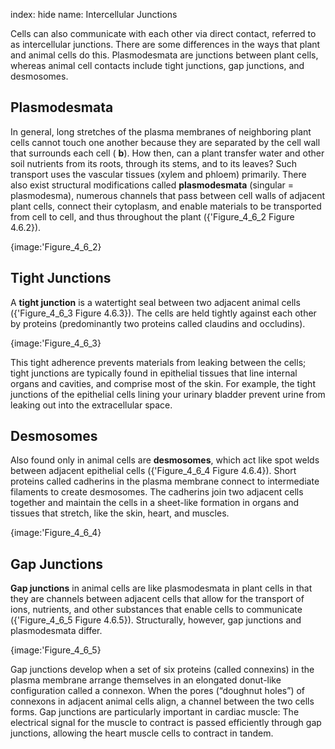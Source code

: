index: hide
name: Intercellular Junctions

Cells can also communicate with each other via direct contact, referred to as intercellular junctions. There are some differences in the ways that plant and animal cells do this. Plasmodesmata are junctions between plant cells, whereas animal cell contacts include tight junctions, gap junctions, and desmosomes.

## Plasmodesmata

In general, long stretches of the plasma membranes of neighboring plant cells cannot touch one another because they are separated by the cell wall that surrounds each cell ( **b**). How then, can a plant transfer water and other soil nutrients from its roots, through its stems, and to its leaves? Such transport uses the vascular tissues (xylem and phloem) primarily. There also exist structural modifications called  **plasmodesmata** (singular = plasmodesma), numerous channels that pass between cell walls of adjacent plant cells, connect their cytoplasm, and enable materials to be transported from cell to cell, and thus throughout the plant ({'Figure_4_6_2 Figure 4.6.2}).


{image:'Figure_4_6_2}
        

## Tight Junctions

A  **tight junction** is a watertight seal between two adjacent animal cells ({'Figure_4_6_3 Figure 4.6.3}). The cells are held tightly against each other by proteins (predominantly two proteins called claudins and occludins).


{image:'Figure_4_6_3}
        

This tight adherence prevents materials from leaking between the cells; tight junctions are typically found in epithelial tissues that line internal organs and cavities, and comprise most of the skin. For example, the tight junctions of the epithelial cells lining your urinary bladder prevent urine from leaking out into the extracellular space.

## Desmosomes

Also found only in animal cells are  **desmosomes**, which act like spot welds between adjacent epithelial cells ({'Figure_4_6_4 Figure 4.6.4}). Short proteins called cadherins in the plasma membrane connect to intermediate filaments to create desmosomes. The cadherins join two adjacent cells together and maintain the cells in a sheet-like formation in organs and tissues that stretch, like the skin, heart, and muscles.


{image:'Figure_4_6_4}
        

## Gap Junctions

 **Gap junctions** in animal cells are like plasmodesmata in plant cells in that they are channels between adjacent cells that allow for the transport of ions, nutrients, and other substances that enable cells to communicate ({'Figure_4_6_5 Figure 4.6.5}). Structurally, however, gap junctions and plasmodesmata differ.


{image:'Figure_4_6_5}
        

Gap junctions develop when a set of six proteins (called connexins) in the plasma membrane arrange themselves in an elongated donut-like configuration called a connexon. When the pores (“doughnut holes”) of connexons in adjacent animal cells align, a channel between the two cells forms. Gap junctions are particularly important in cardiac muscle: The electrical signal for the muscle to contract is passed efficiently through gap junctions, allowing the heart muscle cells to contract in tandem.
